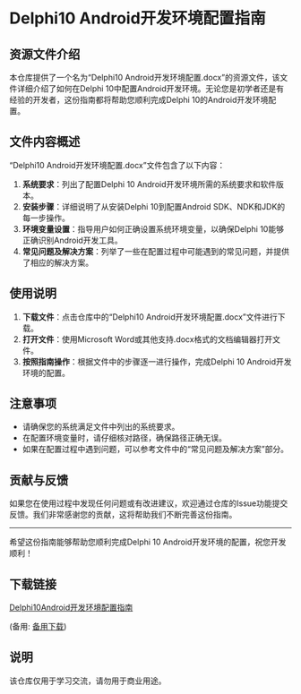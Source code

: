 # Delphi10 Android开发环境配置指南

## 资源文件介绍

本仓库提供了一个名为“Delphi10 Android开发环境配置.docx”的资源文件，该文件详细介绍了如何在Delphi 10中配置Android开发环境。无论您是初学者还是有经验的开发者，这份指南都将帮助您顺利完成Delphi 10的Android开发环境配置。

## 文件内容概述

“Delphi10 Android开发环境配置.docx”文件包含了以下内容：

1. **系统要求**：列出了配置Delphi 10 Android开发环境所需的系统要求和软件版本。
2. **安装步骤**：详细说明了从安装Delphi 10到配置Android SDK、NDK和JDK的每一步操作。
3. **环境变量设置**：指导用户如何正确设置系统环境变量，以确保Delphi 10能够正确识别Android开发工具。
4. **常见问题及解决方案**：列举了一些在配置过程中可能遇到的常见问题，并提供了相应的解决方案。

## 使用说明

1. **下载文件**：点击仓库中的“Delphi10 Android开发环境配置.docx”文件进行下载。
2. **打开文件**：使用Microsoft Word或其他支持.docx格式的文档编辑器打开文件。
3. **按照指南操作**：根据文件中的步骤逐一进行操作，完成Delphi 10 Android开发环境的配置。

## 注意事项

- 请确保您的系统满足文件中列出的系统要求。
- 在配置环境变量时，请仔细核对路径，确保路径正确无误。
- 如果在配置过程中遇到问题，可以参考文件中的“常见问题及解决方案”部分。

## 贡献与反馈

如果您在使用过程中发现任何问题或有改进建议，欢迎通过仓库的Issue功能提交反馈。我们非常感谢您的贡献，这将帮助我们不断完善这份指南。

---

希望这份指南能够帮助您顺利完成Delphi 10 Android开发环境的配置，祝您开发顺利！

## 下载链接
[Delphi10Android开发环境配置指南](https://pan.quark.cn/s/6f6b8d5ec34d) 

(备用: [备用下载](https://pan.baidu.com/s/1AnvCJXHSG8eFL3wnHKrTRA?pwd=1234))

## 说明

该仓库仅用于学习交流，请勿用于商业用途。
